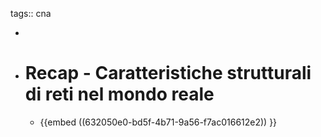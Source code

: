 tags:: cna

-
- # Recap - Caratteristiche strutturali di reti nel mondo reale
	- {{embed ((632050e0-bd5f-4b71-9a56-f7ac016612e2)) }}